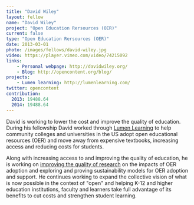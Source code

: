 ```yaml
---
title: "David Wiley"
layout: fellow
name: "David Wiley"
project: "Open Education Rersources (OER)"
current: false
type: "Open Education Rersources (OER)"
date: 2013-03-01
photo: /images/fellows/david-wiley.jpg
video: https://player.vimeo.com/video/74215092
links:
    - Personal webpage: http://davidwiley.org/
    - Blog: http://opencontent.org/blog/
projects:
    - Lumen learning: http://lumenlearning.com/
twitter: opencontent
contribution:
  2013: 19488.64
  2014: 19488.64
---
```



David is working to lower the cost and improve the quality of education. During his fellowship David worked through [Lumen Learning](http://lumenlearning.com/) to help community colleges and universities in the US adopt open educational resources (OER) and move away from expensive textbooks, increasing access and reducing costs for students.

Along with increasing access to and improving the quality of education, he is working on [improving the quality of research](http://openedgroup.org/) on the impacts of OER adoption and exploring and proving sustainability models for OER adoption and support. He continues working to expand the collective vision of what is now possible in the context of "open" and helping K-12 and higher education institutions, faculty and learners take full advantage of its benefits to cut costs and strengthen student learning.
